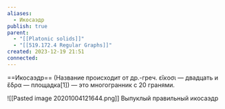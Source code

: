 ```yaml
---
aliases:
  - Икосаэдр
publish: true
parent:
  - "[[Platonic solids]]"
  - "[[519.172.4 Regular Graphs]]"
created: 2023-12-19 21:51
connected: 
---
```



==Икосаэдр== (Название происходит от др.-греч. εἴκοσι — двадцать и ἕδρα — площадка[1]) — это многогранник с 20 гранями.

![[Pasted image 20201004121644.png]]
Выпуклый правильный икосаэдр